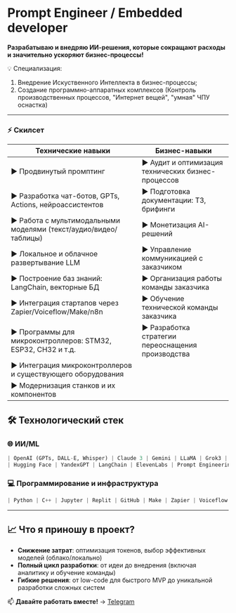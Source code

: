 # **Prompt Engineer / Embedded developer**

**Разрабатываю и внедряю ИИ-решения, которые сокращают расходы и значительно ускоряют бизнес-процессы!**

💡 Специализация: 
1. Внедрение Искуственного Интеллекта в бизнес-процессы;
2. Создание программно-аппаратных комплексов (Контроль производственных процессов, "Интернет вещей", "умная" ЧПУ оснастка)

---
### ⚡ **Скилсет**
| **Технические навыки**                               | **Бизнес-навыки**                              |
|-------------------------------------------------------|------------------------------------------------|
| ▶ Продвинутый промптинг                              | ▶ Аудит и оптимизация технических бизнес-процессов         |
| ▶ Разработка чат-ботов, GPTs, Actions, нейроассистентов | ▶ Подготовка документации: ТЗ, брифинги   |
| ▶ Работа с мультимодальными моделями (текст/аудио/видео/таблицы) | ▶ Монетизация AI-решений               |
| ▶ Локальное и облачное развертывание LLM             | ▶ Управление коммуникацией с заказчиком |
| ▶ Построение баз знаний: LangChain, векторные БД      | ▶ Организация работы команды заказчика        |
| ▶ Интеграция стартапов через Zapier/Voiceflow/Make/n8n              | ▶ Обучение технической команды заказчика  |
| ▶ Программы для микроконтроллеров: STM32, ESP32, CH32 и т.д.               | ▶ Разработка стратегии переоснащения производства  |
| ▶ Интеграция микроконтроллеров и существующего оборудования              |   |
| ▶ Модернизация станков и их компонентов              |   |

## 🛠️ **Технологический стек**

### 🌐 **ИИ/ML**
```python
| OpenAI (GPTs, DALL-E, Whisper) | Claude 3 | Gemini | LLaMA | Grok3 |
| Hugging Face | YandexGPT | LangChain | ElevenLabs | Prompt Engineering |
```

### 💻 **Программирование и инфраструктура**
```python
| Python | C++ | Jupyter | Replit | GitHub | Make | Zapier | Voiceflow | Bootstrap | n8n |
```

---

## 📈 **Что я приношу в проект?**
- **Снижение затрат**: оптимизация токенов, выбор эффективных моделей (облако/локально) 
- **Полный цикл разработки**: от идеи до внедрения (включая аналитику и обучение команды)  
- **Гибкие решения**: от low-code для быстрого MVP до уникальной разработки сложных систем  

📫 **Давайте работать вместе!** → [Telegram]([ссылка](https://t.me/gladyshev_evgeny))  
